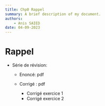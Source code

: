 ```yaml
---
title: Chp0 Rappel
summary: A brief description of my document.
authors:
    - Anis SAIED
date: 04-09-2023
---
```


# Rappel

* Série de révision: 

  * Enoncé: pdf

  * Corrigé : pdf

    * Corrigé exercice 1
    * Corrigé exercice 2

    
